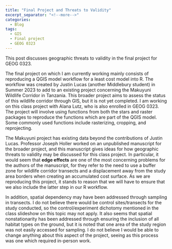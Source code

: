 ```yaml
---
title: "Final Project and Threats to Validity"
excerpt_separator: "<!--more-->"
categories:
  - Blog
tags:
  - GIS
  - Final project
  - GEOG 0323
---
```


This post discusses geographic threats to validity in the final project for GEOG 0323.

The final project on which I am currently working mainly consists of reproducing a QGIS model workflow for a least cost model into R. The workflow was created by Justin Lucas (another Middlebury student) in Summer 2023 to add to an existing project concerning the Makuyuni Wildlife Corridor in Tanzania. This broader project aims to assess the status of this wildlife corridor through GIS, but it is not yet completed. I am working on this class project with Alana Lutz, who is also enrolled in GEOG 0323. The project will involve using functions from both the stars and raster packages to reproduce the functions which are part of the QGIS model. Some commonly used functions include rasterizing, cropping, and reprojecting.

The Makuyuni project has existing data beyond the contributions of Justin Lucas. Professor Joseph Holler worked on an unpublished manuscript for the broader project, and this manuscript gives ideas for how geographic threats to validity may be discussed for this class project. In particular, it would seem that **edge effects** are one of the most concerning problems for the authors of the manuscript, for they refer to the need to use a buffer zone for wildlife corridor transects and a displacement away from the study area borders when creating an accumulated cost surface. As we are reproducing this project, it stands to reason that we will have to ensure that we also include the latter step in our R workflow.

In addition, spatial dependency may have been addressed through sampling in transects. I do not believe there would be control sites/transects for the study conducted, so the control/experiment dichotomy mentioned in the class slideshow on this topic may not apply. It also seems that spatial nonstationarity has been addressed through ensuring the inclusion of all habitat types on the ground, but it is noted that one area of the study region was not easily accessed for sampling. I do not believe I would be able to change anything about this aspect of the project, seeing as this process was one which required in-person work.
